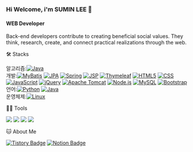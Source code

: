 ### Hi Welcome, i'm SUMIN LEE 👋

#### WEB Developer
Back-end developers contribute to creating beneficial social values. 
They think, research, create, and connect practical realizations through the web.


🛠️ Stacks

알고리즘:[![Java](https://img.shields.io/badge/Java-007396?style=flat-square&logo=java&logoColor=white)](https://www.java.com/)
<br>
개발:[![MyBatis](https://img.shields.io/badge/MyBatis-43853D?style=flat-square&logo=mybatis&logoColor=white)](링크)
[![JPA](https://img.shields.io/badge/JPA-007396?style=flat-square&logo=java&logoColor=white)](링크)
[![Spring](https://img.shields.io/badge/Spring-6DB33F?style=flat-square&logo=spring&logoColor=white)](링크)
[![JSP](https://img.shields.io/badge/JSP-007396?style=flat-square&logo=java&logoColor=white)](링크)
[![Thymeleaf](https://img.shields.io/badge/Thymeleaf-005F0F?style=flat-square&logo=thymeleaf&logoColor=white)](링크)
[![HTML5](https://img.shields.io/badge/HTML5-E34F26?style=flat-square&logo=html5&logoColor=white)](링크)
[![CSS](https://img.shields.io/badge/CSS-1572B6?style=flat-square&logo=css3&logoColor=white)](링크)
[![JavaScript](https://img.shields.io/badge/JavaScript-F7DF1E?style=flat-square&logo=javascript&logoColor=black)](링크)
[![jQuery](https://img.shields.io/badge/jQuery-0769AD?style=flat-square&logo=jquery&logoColor=white)](링크)
[![Apache Tomcat](https://img.shields.io/badge/Apache%20Tomcat-F8DC75?style=flat-square&logo=apache-tomcat&logoColor=black)](링크)
[![Node.js](https://img.shields.io/badge/Node.js-339933?style=flat-square&logo=node.js&logoColor=white)](링크)
[![MySQL](https://img.shields.io/badge/MySQL-4479A1?style=flat-square&logo=mysql&logoColor=white)](링크)
[![Bootstrap](https://img.shields.io/badge/Bootstrap-7952B3?style=flat-square&logo=bootstrap&logoColor=white)](링크)
<br>
언어:[![Python](https://img.shields.io/badge/Python-3776AB?style=flat-square&logo=python&logoColor=white)](https://www.python.org/)
[![Java](https://img.shields.io/badge/Java-007396?style=flat-square&logo=java&logoColor=white)](https://www.java.com/)
<br>
운영체제:[![Linux](https://img.shields.io/badge/Linux-FCC624?style=flat-square&logo=linux&logoColor=black)](링크)


💪🏼 Tools 

 <img src="https://img.shields.io/badge/Visual Studio Code-007ACC?style=flat-square&logo=Visual Studio Code&logoColor=white"/> <img src="https://img.shields.io/badge/GitHub-181717?style=flat-square&logo=GitHub&logoColor=white"/> <img src="https://img.shields.io/badge/Eclipse IDE-2C2255?style=flat-square&logo=Eclipse IDE&logoColor=white"/> <img src="https://img.shields.io/badge/IntelliJ IDEA-000000?style=flat-square&logo=IntelliJ IDEA&logoColor=white"/> 


🐱 About Me

  [![Tistory Badge](https://img.shields.io/badge/Tistory-FF5722?style=flat-square&logo=tistory&logoColor=white)](https://gimuncoding.tistory.com/)
[![Notion Badge](https://img.shields.io/badge/Notion-000000?style=flat-square&logo=Notion&logoColor=white&link=https://subsequent-cough-ba2.notion.site/2e487be90dcf4fc09653884f88c88b4a?pvs=4
)](https://www.notion.so/569d3c329abb45f19d9939f48ae679b7)

<!--
**Hongmebuilding/Hongmebuilding** is a ✨ _special_ ✨ repository because its `README.md` (this file) appears on your GitHub profile.

Here are some ideas to get you started:

- 🔭 I’m currently working on ...
- 🌱 I’m currently learning ...
- 👯 I’m looking to collaborate on ...
- 🤔 I’m looking for help with ...
- 💬 Ask me about ...
- 📫 How to reach me: ...
- 😄 Pronouns: ...
- ⚡ Fun fact: ...
-->
